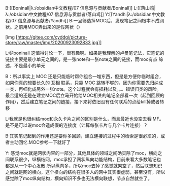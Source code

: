 B:[[Boninall|λ:/obsidian中文教程/07 信息源与贡献者/Boninall]]
L:[[落山鸡|λ:/obsidian中文教程/07 信息源与贡献者/落山鸡]]
Y:[[Yandhi|λ:/obsidian中文教程/07 信息源与贡献者/Yandhi]]
B:一旦筛选掉MOC后，发现笔记之间根本不成网状。之前用MOC弄出来的是假网状（）

[img [https://gitee.com/cyddgi/picture-store/raw/master/img/20200923092833.jpg]]

L:@boninall 这值得讨论一下，很有趣啊。如果是我理解的卢曼笔记法，它笔记的链接主要是最小单元之间的，是一张note和一张note之间的链接，而moc有点 综述，不是最小的单元

B：所以事实上 MOC 还是只能临时帮你组合一堆东西，但是是方便你临时组合，如果你真的想要长久的 互相 联系，只靠 MOC 跳转不够的，因为你需要先归纳成一类，再细化成另外一张note。这个过程就会有损耗以及。。。错误归类的风险。最合适的还是在建立MOC后立马开始给MOC相关的笔记全部看一次（起到回顾的作用），然后建立笔记之间的链接，接下来将依旧没有任何联系的点给kill掉或者转移

L:我就是也很纠结moc和永久卡片之间的区别是什么，而且最近也没空去看IMF。是不是可以说moc会造成假的连接度（计算每张卡片与几个卡片连接）？

B:其实笔记起到的作用还是要你多回顾，建立连接的过程中的检索是很必须的，或者主动回忆.MOC参考一下就好了

Y: 感觉moc就是网状内容的一部分，其他具体的领域之间确实除了moc，横向之间联系很少，纵横结网，moc承担了网状纵向功能结构，目前来看大多数笔记也都是从一个中心发散 所以纵向多，所以moc去掉了感觉就架空了，然后联想知识之间就是网的横向，这个横向的结构在很多人的网中其实很虚弱，甚至没有，所以感觉除了moc纵向结构，横向知识不多也无法横向联想，节点自然就空了。